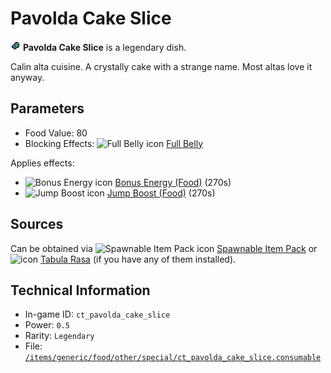 # Pavolda Cake Slice

<img src="https://raw.githubusercontent.com/Ceterai/Enternia/main/items/generic/food/other/special/ct_pavolda_cake_slice.png" alt="Pavolda Cake Slice icon" loading="lazy" height="16px" width="auto" /> **Pavolda Cake Slice** is a legendary dish.

Calin alta cuisine. A crystally cake with a strange name. Most altas love it anyway.

## Parameters

- Food Value: 80
- Blocking Effects: <img src="https://starbounder.org/mediawiki/images/6/60/Status_Well_Fed.png" alt="Full Belly icon" loading="lazy" height="16px" width="16px" /> [Full Belly](https://starbounder.org/Full_Belly)

Applies effects:

- <img src="https://starbounder.org/mediawiki/images/thumb/5/57/Status_Energy_Boost.png/48px-Status_Energy_Boost.png" alt="Bonus Energy icon" loading="lazy" height="16px" width="16px" /> [Bonus Energy (Food)](https://starbounder.org/Status_Effects#Stat_Boosts) (270s)
- <img src="https://starbounder.org/mediawiki/images/8/85/Status_Jump_Boost_2.png" alt="Jump Boost icon" loading="lazy" height="16px" width="16px" /> [Jump Boost (Food)](https://starbounder.org/Jump_Boost) (270s)

## Sources

Can be obtained via <img src="https://raw.githubusercontent.com/Silverfeelin/Starbound-SpawnableItemPack/master/interface/sip/iconSmall.png" alt="Spawnable Item Pack icon" width="18" height="14"/> [Spawnable Item Pack](https://steamcommunity.com/sharedfiles/filedetails/?id=733665104) or <img src="https://steamuserimages-a.akamaihd.net/ugc/263843960696222713/3EC9A7C005541F7D577EBCB8C5736B4EFC9973D6/" alt="icon" width="8" height="12"/> [Tabula Rasa](https://community.playstarbound.com/resources/the-tabula-rasa.3222/) (if you have any of them installed).

## Technical Information

- In-game ID: `ct_pavolda_cake_slice`
- Power: `0.5`
- Rarity: `Legendary`
- File: [`/items/generic/food/other/special/ct_pavolda_cake_slice.consumable`](https://github.com/Ceterai/Enternia/blob/main/items/generic/food/other/special/ct_pavolda_cake_slice.consumable)
